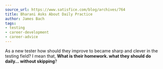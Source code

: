 ```yaml
---
source_url: https://www.satisfice.com/blog/archives/764
title: Bharani Asks About Daily Practice
author: James Bach
tags:
- testing
- career-development
- career-advice
---
```


As a new tester how should they improve to became sharp and clever in the testing field? I mean that, **What is their homework. what they should do daily… without skipping**?
